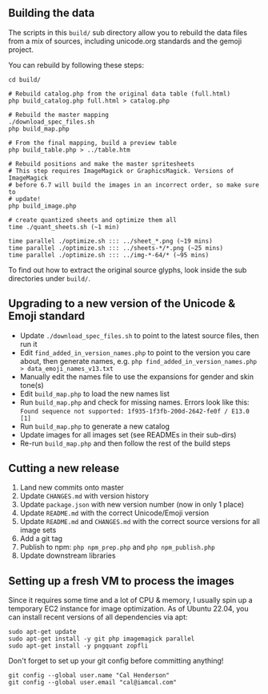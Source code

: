 ## Building the data

The scripts in this `build/` sub directory allow you to rebuild the data files 
from a mix of sources, including unicode.org standards and the gemoji project.

You can rebuild by following these steps:

	cd build/

	# Rebuild catalog.php from the original data table (full.html)
	php build_catalog.php full.html > catalog.php

	# Rebuild the master mapping
	./download_spec_files.sh
	php build_map.php

	# From the final mapping, build a preview table
	php build_table.php > ../table.htm

	# Rebuild positions and make the master spritesheets
	# This step requires ImageMagick or GraphicsMagick. Versions of ImageMagick
	# before 6.7 will build the images in an incorrect order, so make sure to
	# update!
	php build_image.php

	# create quantized sheets and optimize them all
	time ./quant_sheets.sh (~1 min)

	time parallel ./optimize.sh ::: ../sheet_*.png (~19 mins)
	time parallel ./optimize.sh ::: ../sheets-*/*.png (~25 mins)
	time parallel ./optimize.sh ::: ../img-*-64/* (~95 mins)


To find out how to extract the original source glyphs, look inside the sub
directories under `build/`.

## Upgrading to a new version of the Unicode & Emoji standard

* Update `./download_spec_files.sh` to point to the latest source files, then run it
* Edit `find_added_in_version_names.php` to point to the version you care about, then generate names, e.g. `php find_added_in_version_names.php > data_emoji_names_v13.txt`
* Manually edit the names file to use the expansions for gender and skin tone(s)
* Edit `build_map.php` to load the new names list
* Run `build_map.php` and check for missing names. Errors look like this:
    `Found sequence not supported: 1f935-1f3fb-200d-2642-fe0f / E13.0  [1]`
* Run `build_map.php` to generate a new catalog
* Update images for all images set (see READMEs in their sub-dirs)
* Re-run `build_map.php` and then follow the rest of the build steps


## Cutting a new release

1. Land new commits onto master
2. Update `CHANGES.md` with version history
3. Update `package.json` with new version number (now in only 1 place)
4. Update `README.md` with the correct Unicode/Emoji version
4. Update `README.md` and `CHANGES.md` with the correct source versions for all image sets
5. Add a git tag
6. Publish to npm: `php npm_prep.php` and `php npm_publish.php`
7. Update downstream libraries


## Setting up a fresh VM to process the images

Since it requires some time and a lot of CPU & memory, I usually spin up a temporary EC2 instance for image optimization.
As of Ubuntu 22.04, you can install recent versions of all dependencies via apt:

    sudo apt-get update
    sudo apt-get install -y git php imagemagick parallel
    sudo apt-get install -y pngquant zopfli

Don't forget to set up your git config before committing anything!

    git config --global user.name "Cal Henderson"
    git config --global user.email "cal@iamcal.com"
